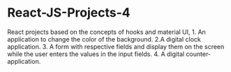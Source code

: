 # React-JS-Projects-4
React projects based on the concepts of hooks and material UI,  1. An application to change the color of the background.  2.A digital clock application.  3. A form with respective fields and display them on the screen while the user enters the values in the input fields.  4. A digital counter-application.
